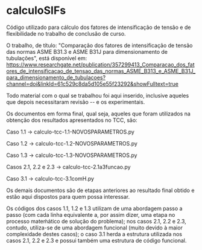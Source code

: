 # calculoSIFs
Código utilizado para cálculo dos fatores de intensificação de tensão e de flexibilidade no trabalho de conclusão de curso.

O trabalho, de título: "Comparação dos fatores de intensificação de tensão das normas ASME B31.3 e ASME B31J para dimensionamento de tubulações", está disponível em: https://www.researchgate.net/publication/357299413_Comparacao_dos_fatores_de_intensificacao_de_tensao_das_normas_ASME_B313_e_ASME_B31J_para_dimensionamento_de_tubulacoes?channel=doi&linkId=61c529c8da5d105e55f23292&showFulltext=true

Todo material com o qual se trabalhou foi aqui inserido, inclusive aqueles que depois necessitaram revisão -- e os experimentais.

Os documentos em forma final, qual seja, aqueles que foram utilizados na obtenção dos resultados apresentados no TCC, são:

Caso 1.1 -> calculo-tcc-1.1-NOVOSPARAMETROS.py

Caso 1.2 -> calculo-tcc-1.2-NOVOSPARAMETROS.py

Caso 1.3 -> calculo-tcc-1.3-NOVOSPARAMETROS.py

Casos 2.1, 2.2 e 2.3 -> calculo-tcc-2.1a3funcao.py

Caso 3.1 -> calculo-tcc-3.1comH.py


Os demais documentos são de etapas anteriores ao resultado final obtido e estão aqui dispostos para quem possa interessar.

Os códigos dos casos 1.1, 1.2 e 1.3 utilizam de uma abordagem passo a passo (com cada linha equivalente a, por assim dizer, uma etapa no processo mateḿático de solução do problema); nos casos 2.1, 2.2 e 2.3, contudo, utiliza-se de uma abordagem funcional (muito devido à maior complexidade destes casos); o caso 3.1 herda a estrutura utilizada nos casos 2.1, 2.2 e 2.3 e possui também uma estrutura de código funcional.
